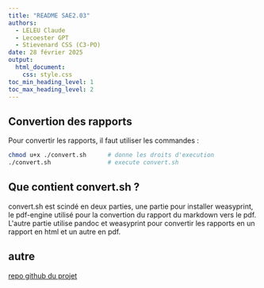 ```yaml
---
title: "README SAE2.03"
authors:
  - LELEU Claude
  - Lecoester GPT
  - Stievenard CSS (C3-PO)
date: 28 février 2025
output:
  html_document:
    css: style.css
toc_min_heading_level: 1
toc_max_heading_level: 2
---
```


## Convertion des rapports

Pour convertir les rapports, il faut utiliser les commandes :

```bash
chmod u+x ./convert.sh      # donne les droits d'execution 
./convert.sh                # execute convert.sh
```

## Que contient convert.sh ?

convert.sh est scindé en deux parties, une partie pour installer weasyprint, le pdf-engine utilisé pour la convertion du rapport du markdown vers le pdf.
L'autre partie utilise pandoc et weasyprint pour convertir les rapports en un rapport en html et un autre en pdf.

## autre

[repo github du projet](https://github.com/potatovitch/SAE-2.03)
